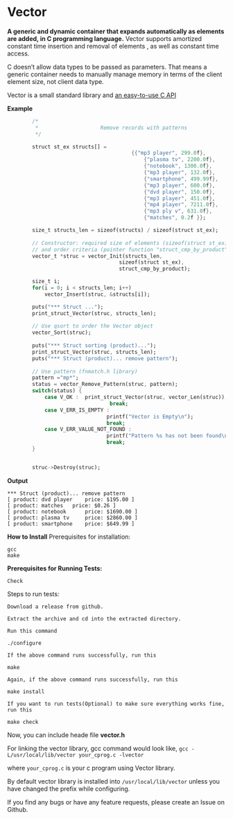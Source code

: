 # Vector

**A generic and dynamic container that expands automatically as elements are added, in C programming language.** 
Vector supports amortized constant time insertion and removal of elements , as well as constant time access. 

C doesn’t allow data types to be passed as parameters. That means a generic container needs to manually manage memory in terms of the client element size, not client data type.

Vector is a small standard library and [an easy-to-use C API][embedding]

**Example**

```dart
        /*
         *                    Remove records with patterns
         */

        struct st_ex structs[] =
                                        {{"mp3 player", 299.0f},
                                            {"plasma tv", 2200.0f},
                                            {"notebook", 1300.0f},
                                            {"mp3 player", 132.0f},
                                            {"smartphone", 499.99f},
                                            {"mp3 player", 600.0f},
                                            {"dvd player", 150.0f},
                                            {"mp3 player", 451.0f},
                                            {"mp4 player", 7211.0f},
                                            {"mp3 ply v", 631.0f},
                                            {"matches", 0.2f }};

        size_t structs_len = sizeof(structs) / sizeof(struct st_ex);
        
        // Constructor: required size of elements (sizeof(struct st_ex)
        // and order criteria (pointer function "struct_cmp_by_product"
        vector_t *struc = vector_Init(structs_len,
                                    sizeof(struct st_ex),
                                    struct_cmp_by_product);

        size_t i;
        for(i = 0; i < structs_len; i++)
            vector_Insert(struc, &structs[i]);

        puts("*** Struct ...");
        print_struct_Vector(struc, structs_len);
        
        // Use qsort to order the Vector object
        vector_Sort(struc);
        
        puts("*** Struct sorting (product)...");
        print_struct_Vector(struc, structs_len);
        puts("*** Struct (product)... remove pattern");
        
        // Use pattern (fnmatch.h library)
        pattern ="mp*";
        status = vector_Remove_Pattern(struc, pattern);
        switch(status) {
            case V_OK :  print_struct_Vector(struc, vector_Len(struc));
                                 break;
            case V_ERR_IS_EMPTY :
                                printf("Vector is Empty\n");
                                break;
            case V_ERR_VALUE_NOT_FOUND :
                                printf("Pattern %s has not been found\n", pattern);
                                break;
        }


        struc->Destroy(struc);
```
**Output**
```
*** Struct (product)... remove pattern
[ product: dvd player 	 price: $195.00 ]
[ product: matches 	 price: $0.26 ]
[ product: notebook 	 price: $1690.00 ]
[ product: plasma tv 	 price: $2860.00 ]
[ product: smartphone 	 price: $649.99 ]
```
**How to Install**
Prerequisites for installation:

    gcc
    make

**Prerequisites for Running Tests:**

    Check

Steps to run tests:

    Download a release from github.

    Extract the archive and cd into the extracted directory.

    Run this command

`./configure`

    If the above command runs successfully, run this

`make`

    Again, if the above command runs successfully, run this

`make install`

    If you want to run tests(Optional) to make sure everything works fine, run this

`make check`

Now, you can include heade file **vector.h**

For linking the vector library, gcc command would look like, `gcc -L/usr/local/lib/vector your_cprog.c -lvector`

where `your_cprog.c` is your c program using Vector library.

By default vector library is installed into `/usr/local/lib/vector` unless you have changed the prefix while configuring.

If you find any bugs or have any feature requests, please create an Issue on Github.

[embedding]: https://carlos-caronte.github.io/Vector/
